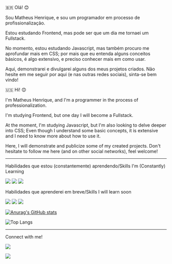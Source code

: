 :brazil: Olá! :blush:

Sou Matheus Henrique, e sou um programador em processo de profissionalização.

Estou estudando Frontend, mas pode ser que um dia me tornaei um Fullstack.

No momento, estou estudando Javascript, mas também procuro me aprofundar mais em CSS; por mais que eu entenda alguns conceitos básicos, é algo extensivo, e preciso conhecer mais em como usar.

Aqui, demonstrarei e divulgarei alguns dos meus projetos criados. Não hesite em me seguir por aqui (e nas outras redes sociais), sinta-se bem vindo!

:us: Hi! :blush:

I'm Matheus Henrique, and I'm a programmer in the process of professionalization.

I'm studying Frontend, but one day I will become a Fullstack.

At the moment, I'm studying Javascript, but I'm also looking to delve deeper into CSS; Even though I understand some basic concepts, it is extensive and I need to know more about how to use it.

Here, I will demonstrate and publicize some of my created projects. Don't hesitate to follow me here (and on other social networks), feel welcome!

-----------------------------------------------------------------

Habilidades que estou (constantemente) aprendendo/Skills I'm (Constantly) Learning
<br>

<img src="https://img.shields.io/badge/HTML-239120?style=for-the-badge&logo=html5&logoColor=white" />
<img src="https://img.shields.io/badge/CSS-239120?&style=for-the-badge&logo=css3&logoColor=white" />
<img src="https://img.shields.io/badge/JavaScript-F7DF1E?style=for-the-badge&logo=javascript&logoColor=black" />

Habilidades que aprenderei em breve/Skills I will learn soon
<br>

<img src="https://img.shields.io/badge/Node.js-43853D?style=for-the-badge&logo=node.js&logoColor=white" />
<img src="https://img.shields.io/badge/Python-3776AB?style=for-the-badge&logo=python&logoColor=white" />
<img src="https://img.shields.io/badge/TypeScript-007ACC?style=for-the-badge&logo=typescript&logoColor=white" />

[![Anurag's GitHub stats](https://github-readme-stats.vercel.app/api?username=ma7hz)](https://github.com/anuraghazra/github-readme-stats)

![Top Langs](https://github-readme-stats.vercel.app/api/top-langs/?username=ma7hz&hide_progress=true)

-----------------------------------------------------------------

Connect with me!
<br>

<p>
<a href= "https://www.linkedin.com/in/matheus-henrique-aguiar-pedro/">
<img src="https://img.shields.io/badge/LinkedIn-0077B5?style=for-the-badge&logo=linkedin&logoColor=white" />
<p>

<p>
<a href= "https://www.instagram.com/matthenn_">
<img src="https://img.shields.io/badge/Instagram-E4405F?style=for-the-badge&logo=instagram&logoColor=white" />
<p>
